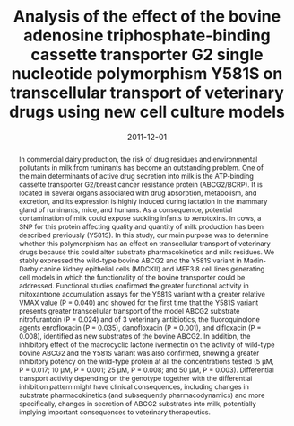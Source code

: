 ---
title: "Analysis of the effect of the bovine adenosine triphosphate-binding cassette transporter G2 single nucleotide polymorphism Y581S on transcellular transport of veterinary drugs using new cell culture models"
date: 2011-12-01
publishDate: 2011-12-01
authors: ["Rebeca Real", "Lucía González-Lobato", "Marta F. Baro", "**Sergio Valbuena**", "Andrés de la Fuente", "Jenny G. Prieto", "Ana I. Álvarez", "Margarita M. Marques", "Gracia Merino"]
abstract: "In commercial dairy production, the risk of drug residues and environmental pollutants in milk from ruminants has become an outstanding problem. One of the main determinants of active drug secretion into milk is the ATP-binding cassette transporter G2/breast cancer resistance protein (ABCG2/BCRP). It is located in several organs associated with drug absorption, metabolism, and excretion, and its expression is highly induced during lactation in the mammary gland of ruminants, mice, and humans. As a consequence, potential contamination of milk could expose suckling infants to xenotoxins. In cows, a SNP for this protein affecting quality and quantity of milk production has been described previously (Y581S). In this study, our main purpose was to determine whether this polymorphism has an effect on transcellular transport of veterinary drugs because this could alter substrate pharmacokinetics and milk residues. We stably expressed the wild-type bovine ABCG2 and the Y581S variant in Madin-Darby canine kidney epithelial cells (MDCKII) and MEF3.8 cell lines generating cell models in which the functionality of the bovine transporter could be addressed. Functional studies confirmed the greater functional activity in mitoxantrone accumulation assays for the Y581S variant with a greater relative VMAX value (P = 0.040) and showed for the first time that the Y581S variant presents greater transcellular transport of the model ABCG2 substrate nitrofurantoin (P = 0.024) and of 3 veterinary antibiotics, the fluoroquinolone agents enrofloxacin (P = 0.035), danofloxacin (P = 0.001), and difloxacin (P = 0.008), identified as new substrates of the bovine ABCG2. In addition, the inhibitory effect of the macrocyclic lactone ivermectin on the activity of wild-type bovine ABCG2 and the Y581S variant was also confirmed, showing a greater inhibitory potency on the wild-type protein at all the concentrations tested (5 μM, P = 0.017; 10 μM, P = 0.001; 25 μM, P = 0.008; and 50 μM, P = 0.003). Differential transport activity depending on the genotype together with the differential inhibition pattern might have clinical consequences, including changes in substrate pharmacokinetics (and subsequently pharmacodynamics) and more specifically, changes in secretion of ABCG2 substrates into milk, potentially implying important consequences to veterinary therapeutics."
publication: "*Journal of Animal Science*"
links:
  - icon_pack: fas
    icon: link
    name: Link
    url: 'https://academic.oup.com/jas/article-abstract/89/12/4325/4772110'
---